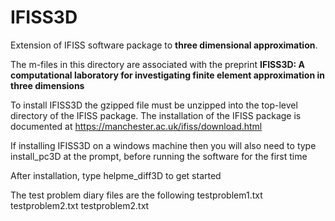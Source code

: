 # IFISS3D
Extension of IFISS software package to <b> three dimensional approximation</b>.


The m-files in this directory are associated with the preprint
<b> IFISS3D: A computational laboratory for investigating finite element approximation in three dimensions </b>

To install IFISS3D the gzipped file must be unzipped into the top-level directory of the
IFISS package. The installation of the IFISS package is documented at
https://manchester.ac.uk/ifiss/download.html

If installing IFISS3D on a windows machine then you will also need to type
install_pc3D
at the prompt, before running the software for the first time

After installation, type 
helpme_diff3D 
to get started

The test problem diary files are the following
testproblem1.txt
testproblem2.txt
testproblem2.txt

